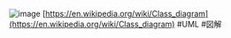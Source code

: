 
![image](https://gyazo.com/f094c1273faa1aa97a7a4da296653fd9/thumb/1000)
[https://en.wikipedia.org/wiki/Class_diagram](https://en.wikipedia.org/wiki/Class_diagram)
#UML #図解
